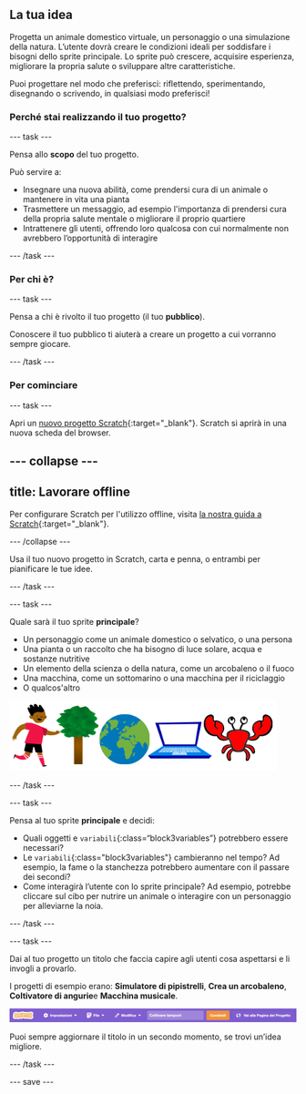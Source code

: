 ## La tua idea

Progetta un animale domestico virtuale, un personaggio o una simulazione della natura. L’utente dovrà creare le condizioni ideali per soddisfare i bisogni dello sprite principale. Lo sprite può crescere, acquisire esperienza, migliorare la propria salute o sviluppare altre caratteristiche.

Puoi progettare nel modo che preferisci: riflettendo, sperimentando, disegnando o scrivendo, in qualsiasi modo preferisci!

### Perché stai realizzando il tuo progetto?

--- task ---

Pensa allo **scopo** del tuo progetto.

Può servire a:
- Insegnare una nuova abilità, come prendersi cura di un animale o mantenere in vita una pianta
- Trasmettere un messaggio, ad esempio l'importanza di prendersi cura della propria salute mentale o migliorare il proprio quartiere
- Intrattenere gli utenti, offrendo loro qualcosa con cui normalmente non avrebbero l’opportunità di interagire

--- /task ---

### Per chi è?

--- task ---

Pensa a chi è rivolto il tuo progetto (il tuo **pubblico**).

Conoscere il tuo pubblico ti aiuterà a creare un progetto a cui vorranno sempre giocare.

--- /task ---

### Per cominciare

--- task ---

Apri un [nuovo progetto Scratch](http://rpf.io/scratch-new){:target="_blank"}. Scratch si aprirà in una nuova scheda del browser.

--- collapse ---
---
title: Lavorare offline
---

Per configurare Scratch per l'utilizzo offline, visita [la nostra guida a Scratch](https://projects.raspberrypi.org/en/projects/getting-started-scratch/1){:target="_blank"}.

--- /collapse ---

Usa il tuo nuovo progetto in Scratch, carta e penna, o entrambi per pianificare le tue idee.

--- /task ---

--- task ---

Quale sarà il tuo sprite **principale**?
+ Un personaggio come un animale domestico o selvatico, o una persona
+ Una pianta o un raccolto che ha bisogno di luce solare, acqua e sostanze nutritive
+ Un elemento della scienza o della natura, come un arcobaleno o il fuoco
+ Una macchina, come un sottomarino o una macchina per il riciclaggio
+ O qualcos'altro

![Alcuni esempi di sprite che potresti utilizzare: un granchio, un albero, il modo o un computer portatile.](images/sprite-examples.png)

--- /task ---

--- task ---

Pensa al tuo sprite **principale** e decidi:

+ Quali oggetti e `variabili`{:class=“block3variables”} potrebbero essere necessari?
+ Le `variabili`{:class="block3variables"} cambieranno nel tempo? Ad esempio, la fame o la stanchezza potrebbero aumentare con il passare dei secondi?
+ Come interagirà l’utente con lo sprite principale? Ad esempio, potrebbe cliccare sul cibo per nutrire un animale o interagire con un personaggio per alleviarne la noia.

--- /task ---

--- task ---

Dai al tuo progetto un titolo che faccia capire agli utenti cosa aspettarsi e li invogli a provarlo.

I progetti di esempio erano: **Simulatore di pipistrelli**, **Crea un arcobaleno**, **Coltivatore di angurie**e **Macchina musicale**.

![La barra dei menu di Scratch con il nome del progetto compilato.](images/project-name.png)

Puoi sempre aggiornare il titolo in un secondo momento, se trovi un’idea migliore.

--- /task ---

--- save ---
